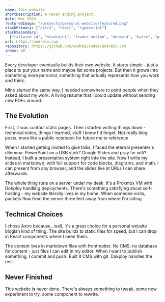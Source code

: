```yaml
---
name: this website
shortDescription: A never ending project.
date: Mar 2024
featuredImage: "/projects/personal-website/featured.png"
stackPrimary: ["astro", "react", "typescript"]
stackSecondary:
  ["tailwind v4", "shadcn/ui", "framer-motion", "mermaid", "katex", "proxmox", "dokploy"]
url: https://andreiv.com
repository: https://github.com/andreivcodes/andreiv.com
index: 40
---
```


Every developer eventually builds their own website. It starts simple - just a place to put your name and maybe list some projects. But then it grows into something more personal, something that actually represents how you work and think.

Mine started the same way. I needed somewhere to point people when they asked about my work. A living resume that I could update without sending new PDFs around.

## The Evolution

First, it was contact static pages. Then I started writing things down - technical notes, things I learned, stuff I knew I'd forget. Not really blog posts, more like a public notebook for future me to reference.

When I started getting invited to give talks, I faced the eternal presenter's dilemma: PowerPoint on a USB stick? Google Slides and pray for wifi? Instead, I built a presentation system right into the site. Now I write my slides in markdown, with full support for code blocks, diagrams, and math. I can present from any browser, and the slides live at URLs I can share afterwards.

The whole thing runs on a server under my desk. It's a Proxmox VM with Dokploy handling deployments. There's something satisfying about self-hosting - my website literally lives in my home. When someone visits, packets flow from the server three feet away from where I'm sitting.

## Technical Choices

I chose Astro because...well, it's a great choice for a personal website blogish kind of thing. The site builds to static files for speed, but I can drop in React components where I need them.

The content lives in markdown files with frontmatter. No CMS, no database for content - just files I can edit in my editor. When I want to publish something, I commit and push. Built it CMS with git. Dokploy handles the rest.

## Never Finished

This website is never done. There's always something to tweak, some new experiment to try, some component to rewrite.
